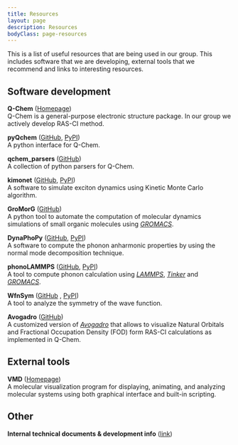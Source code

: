 ```yaml
---
title: Resources
layout: page
description: Resources
bodyClass: page-resources
---
```


This is a list of useful resources that are being used in our group. 
This includes software that we are developing, external 
tools that we recommend and links to interesting resources.

## Software development

**Q-Chem** ([Homepage](https://www.q-chem.com))  
Q-Chem is a general-purpose electronic structure package. 
In our group we actively develop RAS-CI method.

**pyQchem** ([GitHub](https://github.com/abelcarreras/PyQchem), [PyPI](https://badge.fury.io/py/pyqchem))  
A python interface for Q-Chem.

**qchem_parsers** ([GitHub](https://github.com/abelcarreras/qchem-parsers))  
A collection of python parsers for Q-Chem.

**kimonet** ([GitHub](https://github.com/abelcarreras/kimonet), [PyPI](https://badge.fury.io/py/kimonet))  
A software to simulate exciton dynamics using Kinetic Monte Carlo algorithm.

**GroMorG** ([GitHub](https://github.com/abelcarreras/gromorg))  
A python tool to automate the computation of molecular dynamics simulations 
of small organic molecules using [*GROMACS*](http://www.gromacs.org).

**DynaPhoPy** ([GitHub](https://github.com/abelcarreras/dynaphopy), [PyPI](https://badge.fury.io/py/dynaphopy))  
A software to compute the phonon anharmonic properties by using the normal mode decomposition technique.

**phonoLAMMPS** ([GitHub](https://github.com/abelcarreras/phonolammps), [PyPI](https://badge.fury.io/py/phonoLAMMPS))  
A tool to compute phonon calculation using [*LAMMPS*](https://www.lammps.org), 
[*Tinker*](https://dasher.wustl.edu/tinker/) and [*GROMACS*](http://www.gromacs.org).

**WfnSym** ([GitHub](https://github.com/abelcarreras/WFNSYM)  , [PyPI](https://github.com/abelcarreras/WFNSYM))  
A tool to analyze the symmetry of the wave function.

**Avogadro** ([GitHub](https://github.com/abelcarreras/avogadro/tree/spin_density))  
A customized version of [*Avogadro*](https://avogadro.cc) that allows to visualize Natural Orbitals
and Fractional Occupation Density (FOD) form RAS-CI calculations 
as implemented in Q-Chem. 

## External tools
**VMD** ([Homepage](https://www.ks.uiuc.edu/Research/vmd/))  
A molecular visualization program for displaying, animating, and analyzing 
molecular systems using both graphical interface and built-in scripting.


## Other

**Internal technical documents & development info** ([link](https://abelcarreras.github.io/html/index.html))

